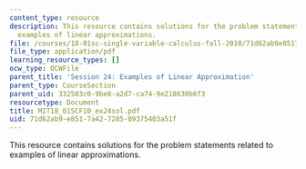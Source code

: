 ```yaml
---
content_type: resource
description: This resource contains solutions for the problem statements related to
  examples of linear approximations.
file: /courses/18-01sc-single-variable-calculus-fall-2010/71d62ab9e8517a42728509375403a51f_MIT18_01SCF10_ex24sol.pdf
file_type: application/pdf
learning_resource_types: []
ocw_type: OCWFile
parent_title: 'Session 24: Examples of Linear Approximation'
parent_type: CourseSection
parent_uid: 332503c0-9be8-a2d7-ca74-9e218630b6f3
resourcetype: Document
title: MIT18_01SCF10_ex24sol.pdf
uid: 71d62ab9-e851-7a42-7285-09375403a51f
---
```

This resource contains solutions for the problem statements related to examples of linear approximations.

